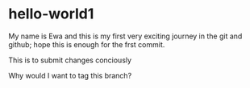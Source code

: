 # hello-world1
My name is Ewa and this is my first very exciting journey in the git and github;
hope this is enough for the frst commit.


This is to submit changes conciously

Why would I want to tag this branch?

